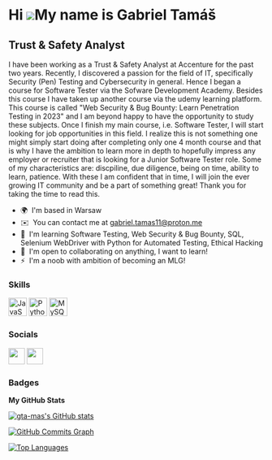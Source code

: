 Hi ![](https://user-images.githubusercontent.com/18350557/176309783-0785949b-9127-417c-8b55-ab5a4333674e.gif)My name is Gabriel Tamáš
=====================================================================================================================================

Trust & Safety Analyst
----------------------

I have been working as a Trust & Safety Analyst at Accenture for the past two years. Recently, I discovered a passion for the field of IT, specifically Security (Pen) Testing and Cybersecurity in general. Hence I began a course for Software Tester via the Sofware Development Academy. Besides this course I have taken up another course via the udemy learning platform. This course is called "Web Security & Bug Bounty: Learn Penetration Testing in 2023" and I am beyond happy to have the opportunity to study these subjects. Once I finish my main course, i.e. Software Tester, I will start looking for job opportunities in this field. I realize this is not something one might simply start doing after completing only one 4 month course and that is why I have the ambition to learn more in depth to hopefully impress any employer or recruiter that is looking for a Junior Software Tester role. Some of my characteristics are: discpiline, due diligence, being on time, ability to learn, patience. With these I am confident that in time, I will join the ever growing IT community and be a part of something great! Thank you for taking the time to read this.

* 🌍  I'm based in Warsaw
* ✉️  You can contact me at [gabriel.tamas11@proton.me](mailto:gabriel.tamas11@proton.me)
* 🧠  I'm learning Software Testing, Web Security & Bug Bounty, SQL, Selenium WebDriver with Python for Automated Testing, Ethical Hacking
* 🤝  I'm open to collaborating on anything, I want to learn!
* ⚡  I'm a noob with ambition of becoming an MLG!

### Skills


<p align="left">
<a href="https://developer.mozilla.org/en-US/docs/Web/JavaScript" target="_blank" rel="noreferrer"><img src="https://raw.githubusercontent.com/danielcranney/readme-generator/main/public/icons/skills/javascript-colored.svg" width="36" height="36" alt="JavaScript" /></a>
<a href="https://www.python.org/" target="_blank" rel="noreferrer"><img src="https://raw.githubusercontent.com/danielcranney/readme-generator/main/public/icons/skills/python-colored.svg" width="36" height="36" alt="Python" /></a>
<a href="https://www.mysql.com/" target="_blank" rel="noreferrer"><img src="https://raw.githubusercontent.com/danielcranney/readme-generator/main/public/icons/skills/mysql-colored.svg" width="36" height="36" alt="MySQL" /></a>
</p>


### Socials

<p align="left"> <a href="https://www.github.com/gta-mas" target="_blank" rel="noreferrer"><img src="https://raw.githubusercontent.com/danielcranney/readme-generator/main/public/icons/socials/github.svg" width="32" height="32" /></a> <a href="https://www.linkedin.com/in/gabriel-tamáš/" target="_blank" rel="noreferrer"><img src="https://raw.githubusercontent.com/danielcranney/readme-generator/main/public/icons/socials/linkedin.svg" width="32" height="32" /></a></p>

### Badges

<b>My GitHub Stats</b>

<a href="http://www.github.com/gta-mas"><img src="https://github-readme-stats.vercel.app/api?username=gta-mas&show_icons=true&hide=&count_private=true&title_color=0891b2&text_color=ffffff&icon_color=0891b2&bg_color=1c1917&hide_border=true&show_icons=true" alt="gta-mas's GitHub stats" /></a>

<a href="http://www.github.com/gta-mas"><img src="https://github-readme-activity-graph.cyclic.app/graph?username=gta-mas&bg_color=1c1917&color=ffffff&line=0891b2&point=ffffff&area_color=1c1917&area=true&hide_border=true&custom_title=GitHub%20Commits%20Graph" alt="GitHub Commits Graph" /></a>

<a href="https://github.com/gta-mas" align="left"><img src="https://github-readme-stats.vercel.app/api/top-langs/?username=gta-mas&langs_count=10&title_color=0891b2&text_color=ffffff&icon_color=0891b2&bg_color=1c1917&hide_border=true&locale=en&custom_title=Top%20%Languages" alt="Top Languages" /></a>
